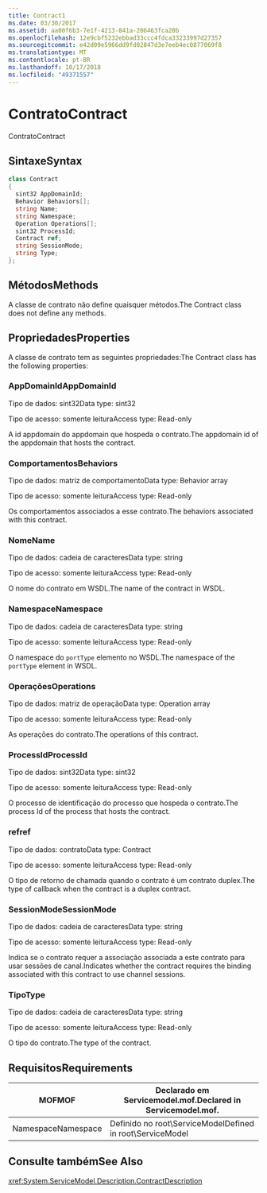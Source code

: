 ```yaml
---
title: Contract1
ms.date: 03/30/2017
ms.assetid: aa00f6b3-7e1f-4213-841a-206463fca20b
ms.openlocfilehash: 12e9cbf5232ebbad33ccc4fdca33233997d27357
ms.sourcegitcommit: e42d09e5966dd9fd02847d3e7eeb4ec0877069f8
ms.translationtype: MT
ms.contentlocale: pt-BR
ms.lasthandoff: 10/17/2018
ms.locfileid: "49371557"
---
```

# <a name="contract"></a><span data-ttu-id="dbe6c-102">Contrato</span><span class="sxs-lookup"><span data-stu-id="dbe6c-102">Contract</span></span>
<span data-ttu-id="dbe6c-103">Contrato</span><span class="sxs-lookup"><span data-stu-id="dbe6c-103">Contract</span></span>  
  
## <a name="syntax"></a><span data-ttu-id="dbe6c-104">Sintaxe</span><span class="sxs-lookup"><span data-stu-id="dbe6c-104">Syntax</span></span>  
  
```csharp
class Contract  
{  
  sint32 AppDomainId;  
  Behavior Behaviors[];  
  string Name;  
  string Namespace;  
  Operation Operations[];  
  sint32 ProcessId;  
  Contract ref;  
  string SessionMode;  
  string Type;  
};  
```  
  
## <a name="methods"></a><span data-ttu-id="dbe6c-105">Métodos</span><span class="sxs-lookup"><span data-stu-id="dbe6c-105">Methods</span></span>  
 <span data-ttu-id="dbe6c-106">A classe de contrato não define quaisquer métodos.</span><span class="sxs-lookup"><span data-stu-id="dbe6c-106">The Contract class does not define any methods.</span></span>  
  
## <a name="properties"></a><span data-ttu-id="dbe6c-107">Propriedades</span><span class="sxs-lookup"><span data-stu-id="dbe6c-107">Properties</span></span>  
 <span data-ttu-id="dbe6c-108">A classe de contrato tem as seguintes propriedades:</span><span class="sxs-lookup"><span data-stu-id="dbe6c-108">The Contract class has the following properties:</span></span>  
  
### <a name="appdomainid"></a><span data-ttu-id="dbe6c-109">AppDomainId</span><span class="sxs-lookup"><span data-stu-id="dbe6c-109">AppDomainId</span></span>  
 <span data-ttu-id="dbe6c-110">Tipo de dados: sint32</span><span class="sxs-lookup"><span data-stu-id="dbe6c-110">Data type: sint32</span></span>  
  
 <span data-ttu-id="dbe6c-111">Tipo de acesso: somente leitura</span><span class="sxs-lookup"><span data-stu-id="dbe6c-111">Access type: Read-only</span></span>  
  
 <span data-ttu-id="dbe6c-112">A id appdomain do appdomain que hospeda o contrato.</span><span class="sxs-lookup"><span data-stu-id="dbe6c-112">The appdomain id of the appdomain that hosts the contract.</span></span>  
  
### <a name="behaviors"></a><span data-ttu-id="dbe6c-113">Comportamentos</span><span class="sxs-lookup"><span data-stu-id="dbe6c-113">Behaviors</span></span>  
 <span data-ttu-id="dbe6c-114">Tipo de dados: matriz de comportamento</span><span class="sxs-lookup"><span data-stu-id="dbe6c-114">Data type: Behavior array</span></span>  
  
 <span data-ttu-id="dbe6c-115">Tipo de acesso: somente leitura</span><span class="sxs-lookup"><span data-stu-id="dbe6c-115">Access type: Read-only</span></span>  
  
 <span data-ttu-id="dbe6c-116">Os comportamentos associados a esse contrato.</span><span class="sxs-lookup"><span data-stu-id="dbe6c-116">The behaviors associated with this contract.</span></span>  
  
### <a name="name"></a><span data-ttu-id="dbe6c-117">Nome</span><span class="sxs-lookup"><span data-stu-id="dbe6c-117">Name</span></span>  
 <span data-ttu-id="dbe6c-118">Tipo de dados: cadeia de caracteres</span><span class="sxs-lookup"><span data-stu-id="dbe6c-118">Data type: string</span></span>  
  
 <span data-ttu-id="dbe6c-119">Tipo de acesso: somente leitura</span><span class="sxs-lookup"><span data-stu-id="dbe6c-119">Access type: Read-only</span></span>  
  
 <span data-ttu-id="dbe6c-120">O nome do contrato em WSDL.</span><span class="sxs-lookup"><span data-stu-id="dbe6c-120">The name of the contract in WSDL.</span></span>  
  
### <a name="namespace"></a><span data-ttu-id="dbe6c-121">Namespace</span><span class="sxs-lookup"><span data-stu-id="dbe6c-121">Namespace</span></span>  
 <span data-ttu-id="dbe6c-122">Tipo de dados: cadeia de caracteres</span><span class="sxs-lookup"><span data-stu-id="dbe6c-122">Data type: string</span></span>  
  
 <span data-ttu-id="dbe6c-123">Tipo de acesso: somente leitura</span><span class="sxs-lookup"><span data-stu-id="dbe6c-123">Access type: Read-only</span></span>  
  
 <span data-ttu-id="dbe6c-124">O namespace do `portType` elemento no WSDL.</span><span class="sxs-lookup"><span data-stu-id="dbe6c-124">The namespace of the `portType` element in WSDL.</span></span>  
  
### <a name="operations"></a><span data-ttu-id="dbe6c-125">Operações</span><span class="sxs-lookup"><span data-stu-id="dbe6c-125">Operations</span></span>  
 <span data-ttu-id="dbe6c-126">Tipo de dados: matriz de operação</span><span class="sxs-lookup"><span data-stu-id="dbe6c-126">Data type: Operation array</span></span>  
  
 <span data-ttu-id="dbe6c-127">Tipo de acesso: somente leitura</span><span class="sxs-lookup"><span data-stu-id="dbe6c-127">Access type: Read-only</span></span>  
  
 <span data-ttu-id="dbe6c-128">As operações do contrato.</span><span class="sxs-lookup"><span data-stu-id="dbe6c-128">The operations of this contract.</span></span>  
  
### <a name="processid"></a><span data-ttu-id="dbe6c-129">ProcessId</span><span class="sxs-lookup"><span data-stu-id="dbe6c-129">ProcessId</span></span>  
 <span data-ttu-id="dbe6c-130">Tipo de dados: sint32</span><span class="sxs-lookup"><span data-stu-id="dbe6c-130">Data type: sint32</span></span>  
  
 <span data-ttu-id="dbe6c-131">Tipo de acesso: somente leitura</span><span class="sxs-lookup"><span data-stu-id="dbe6c-131">Access type: Read-only</span></span>  
  
 <span data-ttu-id="dbe6c-132">O processo de identificação do processo que hospeda o contrato.</span><span class="sxs-lookup"><span data-stu-id="dbe6c-132">The process Id of the process that hosts the contract.</span></span>  
  
### <a name="ref"></a><span data-ttu-id="dbe6c-133">ref</span><span class="sxs-lookup"><span data-stu-id="dbe6c-133">ref</span></span>  
 <span data-ttu-id="dbe6c-134">Tipo de dados: contrato</span><span class="sxs-lookup"><span data-stu-id="dbe6c-134">Data type: Contract</span></span>  
  
 <span data-ttu-id="dbe6c-135">Tipo de acesso: somente leitura</span><span class="sxs-lookup"><span data-stu-id="dbe6c-135">Access type: Read-only</span></span>  
  
 <span data-ttu-id="dbe6c-136">O tipo de retorno de chamada quando o contrato é um contrato duplex.</span><span class="sxs-lookup"><span data-stu-id="dbe6c-136">The type of callback when the contract is a duplex contract.</span></span>  
  
### <a name="sessionmode"></a><span data-ttu-id="dbe6c-137">SessionMode</span><span class="sxs-lookup"><span data-stu-id="dbe6c-137">SessionMode</span></span>  
 <span data-ttu-id="dbe6c-138">Tipo de dados: cadeia de caracteres</span><span class="sxs-lookup"><span data-stu-id="dbe6c-138">Data type: string</span></span>  
  
 <span data-ttu-id="dbe6c-139">Tipo de acesso: somente leitura</span><span class="sxs-lookup"><span data-stu-id="dbe6c-139">Access type: Read-only</span></span>  
  
 <span data-ttu-id="dbe6c-140">Indica se o contrato requer a associação associada a este contrato para usar sessões de canal.</span><span class="sxs-lookup"><span data-stu-id="dbe6c-140">Indicates whether the contract requires the binding associated with this contract to use channel sessions.</span></span>  
  
### <a name="type"></a><span data-ttu-id="dbe6c-141">Tipo</span><span class="sxs-lookup"><span data-stu-id="dbe6c-141">Type</span></span>  
 <span data-ttu-id="dbe6c-142">Tipo de dados: cadeia de caracteres</span><span class="sxs-lookup"><span data-stu-id="dbe6c-142">Data type: string</span></span>  
  
 <span data-ttu-id="dbe6c-143">Tipo de acesso: somente leitura</span><span class="sxs-lookup"><span data-stu-id="dbe6c-143">Access type: Read-only</span></span>  
  
 <span data-ttu-id="dbe6c-144">O tipo do contrato.</span><span class="sxs-lookup"><span data-stu-id="dbe6c-144">The type of the contract.</span></span>  
  
## <a name="requirements"></a><span data-ttu-id="dbe6c-145">Requisitos</span><span class="sxs-lookup"><span data-stu-id="dbe6c-145">Requirements</span></span>  
  
|<span data-ttu-id="dbe6c-146">MOF</span><span class="sxs-lookup"><span data-stu-id="dbe6c-146">MOF</span></span>|<span data-ttu-id="dbe6c-147">Declarado em Servicemodel.mof.</span><span class="sxs-lookup"><span data-stu-id="dbe6c-147">Declared in Servicemodel.mof.</span></span>|  
|---------|-----------------------------------|  
|<span data-ttu-id="dbe6c-148">Namespace</span><span class="sxs-lookup"><span data-stu-id="dbe6c-148">Namespace</span></span>|<span data-ttu-id="dbe6c-149">Definido no root\ServiceModel</span><span class="sxs-lookup"><span data-stu-id="dbe6c-149">Defined in root\ServiceModel</span></span>|  
  
## <a name="see-also"></a><span data-ttu-id="dbe6c-150">Consulte também</span><span class="sxs-lookup"><span data-stu-id="dbe6c-150">See Also</span></span>  
 <xref:System.ServiceModel.Description.ContractDescription>
